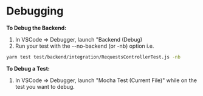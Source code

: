 # Debugging

**To Debug the Backend:**

1. In VSCode => Debugger, launch "Backend (Debug)
2. Run your test with the --no-backend (or -nb) option i.e.

```bash
yarn test test/backend/integration/RequestsControllerTest.js -nb
```

**To Debug a Test:**

1. In VSCode => Debugger, launch "Mocha Test (Current File)" while on the test
   you want to debug.
